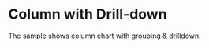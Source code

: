 Column with Drill-down
======================

The sample shows column chart with grouping & drilldown.